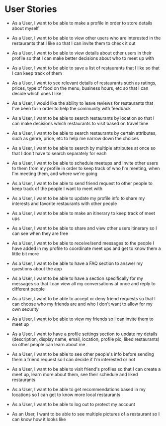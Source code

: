 # User Stories
 - As a User, I want to be able to make a profile in order to store details about myself																
 - As a User, I want to be able to view other users who are interested in the restaurants that I like so that I can invite them to check it out				


 - As a User, I want to be able to view details about other users in their profile so that I can make better decisions about who to meet up with																
 - As a User, I want to be able to save a list of restaurants that I like so that I can keep track of them																
 - As a User, I want to see relevant details of restaurants such as ratings, prices, type of food on the menu, business hours, etc so that I can decide which ones I like																
 - As a User, I would like the ability to leave reviews for restaurants that I've been to in order to help the community with feedback																
 - As a User, I want to be able to search restaurants by location so that I can make decisions which restaurants to visit based on travel time																
 - As a User, I want to be able to search restaurants by certain attributes, such as genre, price, etc to help me narrow down the choices																
 - As a User, I want to be able to search by multiple attributes at once so that I don't have to search separately for each	

 - As a User, I want to be able to schedule meetups and invite other users to them from my profile in order to keep track of who I'm meeting, when I'm meeting them, and where we're going		

- As a User, I want to be able to send friend request to other people to keep track of the people I want to meet with

- As a User, I want to be able to update my profile info to share my interests and favorite restaurants with other people

- As a User, I want to be able to make an itinerary to keep track of meet ups

- As a User, I want to be able to share and view other users itinerary so I can see when they are free

- As a User, I want to be able to receive/send messages to the people I have added in my profile to coordinate meet ups and get to know them a little bit more

- As a User, I want to be able to have a FAQ section to answer my questions about the app

- As a User, I want to be able to have a section specifically for my messages so that I can view all my conversations at once and reply to different people

- As a User, I want to be able to accept or deny friend requests so that I can choose who my friends are and who I don't want to allow for my own security

- As a User, I want to be able to view my friends so I can invite them to meet up

- As a User, I want to have a profile settings section to update my details (description, display name, email, location, profile pic, liked restaurants) 
    so other people can learn about me

- As a User, I want to be able to see other people's info before sending them a friend request so I can decide if I'm interested or not

- As a User, I want to be able to visit friend's profiles so that I can create a meet up, learn more about them, see their schedule and liked restaurants

- As a User, I want to be able to get recommendations based in my locations so I can get to know more local restaurants

- As a User, I want to be able to log out to protect my account

- As an User, I want to be able to see multiple pictures of a restaurant so I can know how it looks like 
